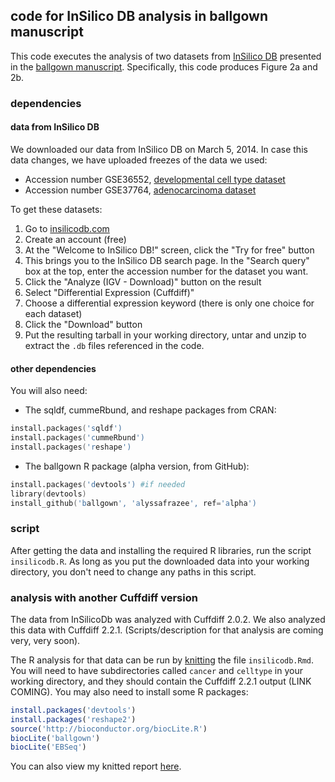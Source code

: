 ## code for InSilico DB analysis in ballgown manuscript

This code executes the analysis of two datasets from [InSilico DB](https://insilicodb.com/) presented in the [ballgown manuscript](http://biorxiv.org/content/early/2014/03/30/003665). Specifically, this code produces Figure 2a and 2b.

### dependencies

#### data from InSilico DB

We downloaded our data from InSilico DB on March 5, 2014. In case this data changes, we have uploaded freezes of the data we used:
* Accession number GSE36552, [developmental cell type dataset](https://www.dropbox.com/s/b4d44s7vtpzb4im/GSE36552GPL11154_DGE_RNASeq_04ec2b6a46a9ddb8ef2083b9d8ba4e3c.tgz)
* Accession number GSE37764, [adenocarcinoma dataset](https://www.dropbox.com/s/ql7kb94fx7c5e44/GSE37764GPL10999_DGE_RNASeq_a9dc2c94672e4a51c036c76be9508164.tgz)

To get these datasets:  
  1. Go to [insilicodb.com](https://insilicodb.com/)
  2. Create an account (free)  
  3. At the "Welcome to InSilico DB!" screen, click the "Try for free" button  
  4. This brings you to the InSilico DB search page. In the "Search query" box at the top, enter the accession number for the dataset you want.  
  5. Click the "Analyze (IGV - Download)" button on the result  
  6. Select "Differential Expression (Cuffdiff)"  
  7. Choose a differential expression keyword (there is only one choice for each dataset)  
  8. Click the "Download" button  
  9. Put the resulting tarball in your working directory, untar and unzip to extract the `.db` files referenced in the code.  

#### other dependencies
You will also need:  
* The sqldf, cummeRbund, and reshape packages from CRAN:
```S
install.packages('sqldf')
install.packages('cummeRbund')
install.packages('reshape')
```
* The ballgown R package (alpha version, from GitHub):
```S
install.packages('devtools') #if needed
library(devtools)
install_github('ballgown', 'alyssafrazee', ref='alpha')
```

### script
After getting the data and installing the required R libraries, run the script `insilicodb.R`. As long as you put the downloaded data into your working directory, you don't need to change any paths in this script.

### analysis with another Cuffdiff version

The data from InSilicoDb was analyzed with Cuffdiff 2.0.2. We also analyzed this data with Cuffdiff 2.2.1. (Scripts/description for that analysis are coming very, very soon). 

The R analysis for that data can be run by [knitting](http://yihui.name/knitr/) the file `insilicodb.Rmd`. You will need to have subdirectories called `cancer` and `celltype` in your working directory, and they should contain the Cuffdiff 2.2.1 output (LINK COMING). You may also need to install some R packages:

```r
install.packages('devtools')
install.packages('reshape2')
source('http://bioconductor.org/biocLite.R')
biocLite('ballgown')
biocLite('EBSeq')
```

You can also view my knitted report [here](http://htmlpreview.github.io/?https://github.com/alyssafrazee/ballgown_code/blob/master/InSilicoDB/insilicodb.html).

